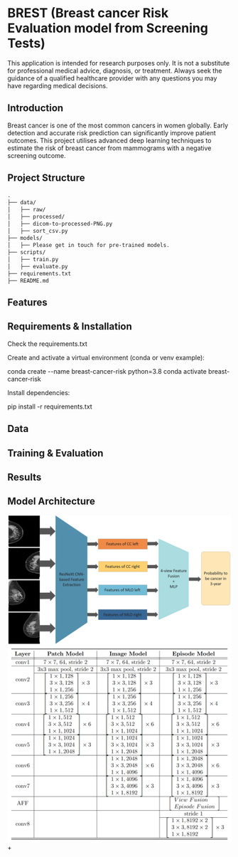 # BREST (Breast cancer Risk Evaluation model from Screening Tests)
This application is intended for research purposes only. It is not a substitute for professional medical advice, diagnosis, or treatment. Always seek the guidance of a qualified healthcare provider with any questions you may have regarding medical decisions.

## Introduction
Breast cancer is one of the most common cancers in women globally. Early detection and accurate risk prediction can significantly improve patient outcomes. This project utilises advanced deep learning techniques to estimate the risk of breast cancer from mammograms with a negative screening outcome.

## Project Structure
```text
.
├── data/
│   ├── raw/
│   ├── processed/
│   ├── dicom-to-processed-PNG.py
│   ├── sort_csv.py
├── models/
│   ├── Please get in touch for pre-trained models.
├── scripts/
│   ├── train.py
│   ├── evaluate.py
├── requirements.txt
├── README.md
```
## Features
## Requirements & Installation
Check the requirements.txt

Create and activate a virtual environment (conda or venv example):

  conda create --name breast-cancer-risk python=3.8
  conda activate breast-cancer-risk

Install dependencies:

  pip install -r requirements.txt

## Data
## Training & Evaluation
## Results
## Model Architecture
![Model Architecture](Images/Model-Overview.png)
![Model Details](Images/Model-Details.png)+

